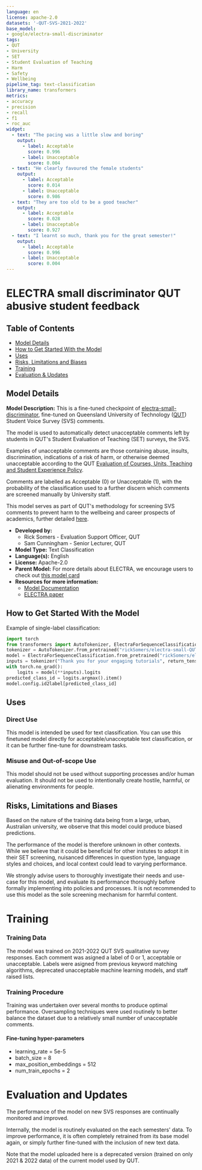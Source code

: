 ```yaml
---
language: en
license: apache-2.0
datasets: '-QUT-SVS-2021-2022'
base_model:
- google/electra-small-discriminator
tags:
- QUT
- University
- SET
- Student Evaluation of Teaching
- Harm
- Safety
- Wellbeing
pipeline_tag: text-classification
library_name: transformers
metrics:
- accuracy
- precision
- recall
- f1
- roc_auc
widget:
  - text: "The pacing was a little slow and boring"
    output:
      - label: Acceptable
        score: 0.996
      - label: Unacceptable
        score: 0.004
  - text: "He clearly favoured the female students"
    output:
      - label: Acceptable
        score: 0.014
      - label: Unacceptable
        score: 0.986
  - text: "They are too old to be a good teacher"
    output:
      - label: Acceptable
        score: 0.028
      - label: Unacceptable
        score: 0.927
  - text: "I learnt so much, thank you for the great semester!"
    output:
      - label: Acceptable
        score: 0.996
      - label: Unacceptable
        score: 0.004
---
```


# ELECTRA small discriminator QUT abusive student feedback
## Table of Contents
- [Model Details](#model-details)
- [How to Get Started With the Model](#how-to-get-started-with-the-model)
- [Uses](#uses)
- [Risks, Limitations and Biases](#risks-limitations-and-biases)
- [Training](#training)
- [Evaluation & Updates](#evaluation-and-updates)

## Model Details
**Model Description:** This is a fine-tuned checkpoint of [electra-small-discriminator](https://huggingface.co/google/electra-small-discriminator), fine-tuned on Queensland University of Technology ([QUT](https://www.qut.edu.au/)) Student Voice Survey (SVS) comments.</br>

The model is used to automatically detect unacceptable comments left by students in QUT's Student Evaluation of Teaching (SET) surveys, the SVS. 

Examples of unacceptable comments are those containing abuse, insults, discrimination, indications of a risk of harm, or otherwise deemed unacceptable according to the QUT [Evaluation of Courses, Units, Teaching and Student Experience Policy](https://mopp.qut.edu.au/document/view.php?id=144).

Comments are labelled as Acceptable (0) or Unacceptable (1), with the probability of the classification used to a further discern which comments are screened manually by University staff.

This model serves as part of QUT's methodology for screening SVS comments to prevent harm to the wellbeing and career prospects of academics, further detailed [here](https://eprints.qut.edu.au/233735/1/112912754.pdf).

- **Developed by:** 
  - Rick Somers - Evaluation Support Officer, QUT
  - Sam Cunningham - Senior Lecturer, QUT
- **Model Type:** Text Classification
- **Language(s):** English
- **License:** Apache-2.0
- **Parent Model:** For more details about ELECTRA, we encourage users to check out [this model card](https://huggingface.co/google/electra-small-discriminator)
- **Resources for more information:**
    - [Model Documentation](https://huggingface.co/docs/transformers/main/en/model_doc/electra#transformers.ElectraForSequenceClassification)
    - [ELECTRA paper](https://arxiv.org/abs/2003.10555)

## How to Get Started With the Model

Example of single-label classification:

```python
import torch
from transformers import AutoTokenizer, ElectraForSequenceClassification
tokenizer = AutoTokenizer.from_pretrained("rickSomers/electra-small-QUT-abusive-student-feedback")
model = ElectraForSequenceClassification.from_pretrained("rickSomers/electra-small-QUT-abusive-student-feedback")
inputs = tokenizer("Thank you for your engaging tutorials", return_tensors="pt")
with torch.no_grad():
    logits = model(**inputs).logits
predicted_class_id = logits.argmax().item()
model.config.id2label[predicted_class_id]
```

## Uses

### Direct Use

This model is intended be used for text classification. You can use this finetuned model directly for acceptable/unacceptable text classification, or it can be further fine-tune for downstream tasks.

### Misuse and Out-of-scope Use

This model should not be used without supporting processes and/or human evaluation. It should not be used to intentionally create hostile, harmful, or alienating environments for people.

## Risks, Limitations and Biases

Based on the nature of the training data being from a large, urban, Australian university, we observe that this model could produce biased predictions.

The performance of the model is therefore unknown in other contexts. While we believe that it could be beneficial for other instutes to adopt it in their SET screening, nuisanced differences in question type, language styles and choices, and local context could lead to varying performance.

We strongly advise users to thoroughly investigate their needs and use-case for this model, and evaluate its performance thoroughly before formally implementing into policies and processes. It is not recommended to use this model as the sole screening mechanism for harmful content.


# Training

### Training Data

The model was trained on 2021-2022 QUT SVS qualitative survey responses. Each comment was asigned a label of 0 or 1, acceptable or unacceptable. Labels were asigned from previous keyword matching algorithms, deprecated unacceptable machine learning models, and staff raised lists.

### Training Procedure

Training was undertaken over several months to produce optimal performance. Oversampling techniques were used routinely to better balance the dataset due to a relatively small number of unacceptable comments.

#### Fine-tuning hyper-parameters

- learning_rate = 5e-5
- batch_size = 8
- max_position_embeddings = 512
- num_train_epochs = 2


# Evaluation and Updates

The performance of the model on new SVS responses are continually monitored and improved. 

Internally, the model is routinely evaluated on the each semesters' data. To improve performance, it is often completely retrained from its base model again, or simply further fine-tuned with the inclusion of new text data.

Note that the model uploaded here is a deprecated version (trained on only 2021 & 2022 data) of the current model used by QUT.